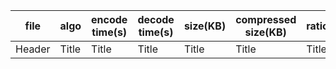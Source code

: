 | file        | algo         |encode time(s)|decode time(s)|size(KB)      | compressed size(KB)|ratio|
| ----------- | -----------  | -----------  | -----------  | -----------  | -----------  | -----------  |
| Header      | Title        | Title        | Title        | Title        | Title        | Title        |